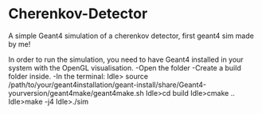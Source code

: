 # Cherenkov-Detector
A simple Geant4 simulation of a cherenkov detector, first geant4 sim made by me!

In order to run the simulation, you need to have Geant4 installed in your system with the OpenGL visualisation.
-Open the folder
-Create a build folder inside.
-In the terminal:
Idle> source /path/to/your/geant4installation/geant-install/share/Geant4-yourversion/geant4make/geant4make.sh
Idle>cd build
Idle>cmake ..
Idle>make -j4
Idle>./sim

